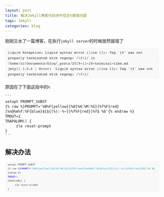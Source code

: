 ```yaml
---
layout: post
title: 解决Jekyll博客代码块中包含%报错问题
tags: Jekyll
categories: blog
---
```


刚刚又水了一篇博客，在执行`jekyll server`的时候居然报错了

![](https://github.com/ydzydzydz/blogphoto/raw/master/jekyll/2.png)

<!-- more -->

原因在了下面这段中的`%`

```
​```
setopt PROMPT_SUBST
{% raw %}PROMPT='%B%F{yellow}[%D{%H:%M:%S}]%f%F{red}[%n@%m%f:%F{blue}${${(%):-%~}}%f%F{red}]%f$ %b'{% endraw %}
TMOUT=1
TRAPALRM() {
	 zle reset-prompt
}
​```
```

## 解决办法

![](https://github.com/ydzydzydz/blogphoto/raw/master/jekyll/1.png)

